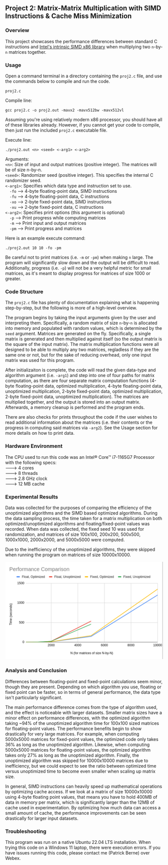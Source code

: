 ## Project 2: Matrix-Matrix Multiplication with SIMD Instructions & Cache Miss Minimization
### Overview
This project showcases the performance differences between standard C instructions and [Intel's intrinsic SIMD x86 library](https://www.intel.com/content/www/us/en/docs/intrinsics-guide/index.html) when multiplying two `n`-by-`n` matrices together.

### Usage
Open a command terminal in a directory containing the `proj2.c` file, and use the commands below to compile and run the code.
```
proj2.c
``` 

Compile line:
```
gcc proj2.c -o proj2.out -mavx2 -mavx512bw -mavx512vl
```
Assuming you're using relatively modern x86 processor, you should have all of these libraries already. However, if you cannot get your code to compile, then just run the included `proj2.c` executable file.

Execute line:
```
./proj2.out <n> <seed> <-arg1> <-arg2>
```
Arguments:<br>
`<n>`: Size of input and output matrices (positive integer). The matrices will be of size n-by-n.<br>
`<seed>`: Randomizer seed (positive integer). This specifies the internal C randomizer seed.<br>
`<-arg1>`: Specifies which data type and instruction set to use.<br>
&emsp;`-fo` --> 4-byte floating-point data, SIMD instructions<br>
&emsp;`-fu` --> 4-byte floating-point data, C instructions<br>
&emsp;`-xo` --> 2-byte fixed-point data, SIMD instructions<br>
&emsp;`-xu` --> 2-byte fixed-point data, C instructions<br>
`<-arg2>`: Specifies print options (this argument is optional)<br>
&emsp;`-p` --> Print progress while computing matrices<br>
&emsp;`-m` --> Print input and output matrices<br>
&emsp;`-pm` --> Print progress and matrices<br>

Here is an example execute command:
```
./proj2.out 10 10 -fo -pm
```

Be careful not to print matrices (i.e. `-m` or `-pm`) when making `n` large. The program will significantly slow down and the output will be difficult to read. Additionally, progress (i.e. `-p`) will not be a very helpful metric for small matrices, as it's meant to display progress for matrices of size 1000 or greater.

### Code Structure
The `proj2.c` file has plenty of documentation explaining what is happening step-by-step, but the following is more of a high-level overview.

The program begins by taking the input arguments given by the user and interpreting them. Specifically, a random matrix of size `n`-by-`n` is allocated into memory and populated with random values, which is determined by the `seed` argument. Matrices are generated on the fly. Specifically, a single matrix is generated and then multiplied against itself (so the output matrix is the square of the input matrix). The matrix multiplication functions were all designed to be able to multiply any two matrices, regladless if they are the same one or not, but for the sake of reducing overhead, only one input matrix was used for this program.

After initializaiton is complete, the code will read the given data-type and algorithm argument (i.e. `-arg1`) and step into one of four paths for matrix computation, as there are four separate matrix computation functions (4-byte floating-point data, optimized multiplication, 4-byte floating-point data, unoptimized multiplication, 2-byte fixed-point data, optimized multiplication, 2-byte fixed-point data, unoptimized multiplication). The matrices are multiplied together, and the output is stored into an output matrix. Afterwards, a memory cleanup is performed and the program ends.

There are also checks for prints throughout the code if the user wishes to read additional information about the matrices (i.e. their contents or the progress in computing said matrices via `-arg2`). See the Usage section for more details on how to print data.

### Hardware Environment
The CPU used to run this code was an Intel® Core™ i7-1165G7 Processor with the following specs: <br>
---> 4 cores <br>
---> 8 threads <br> 
---> 2.8 GHz clock <br>
---> 12 MB cache <br>

### Experimental Results

Data was collected for the purposes of comparing the efficiency of the unoptimized algorithms and the SIMD based optimized algorithms. During the data sampling process, the time taken for a matrix multiplication on both optimized/unoptimized algorithms and floating/fixed-point values was recorded. When data was collected, the fixed seed 10 was used for randomization, and matrices of size 100x100, 200x200, 500x500, 1000x1000, 2000x2000, and 5000x5000 were computed. <br>

Due to the inefficiency of the unoptimized algorithms, they were skipped when running the program on matrices of size 10000x10000.

![alt text](https://github.com/bernep/Advanced-Computer-Systems/blob/main/Project%202/results.png)

### Analysis and Conclusion

Differences between floating-point and fixed-point calculations seem minor, though they are present. Depending on which algorithm you use, floating or fixed point can be faster, so in terms of general performance, the data type isn't particularly significant. <br>

The main performance difference comes from the type of algorithm used, and the effect is noticeable with larger datasets. Smaller matrix sizes have a minor effect on performance differences, with the optimized algorithm taking ~94% of the unoptimized algorithm time for 100x100 sized matrices for floating-point values. The performance benefits begin to show drastically for very large matrices. For example, when computing 5000x5000 matrices for fixed-point values, the optimized code only takes 36% as long as the unoptimized algorithm. Likewise, when computing 5000x5000 matrices for floating-point values, the optimized algorithm takes only 27% as long as the unoptimized algorithm. Finally, the unoptimized algorithm was skipped for 10000x10000 matrices due to inefficiency, but we could expect to see the ratio between optimized time versus unoptimized time to become even smaller when scaling up matrix size. <br>

In general, SIMD instructions can heavily speed up mathematical operations by optimizing cache access. If we look at a matrix of size 10000x10000 using 4-byte floating point values, that means you have to hold 400MB of data in memory per matrix, which is significantly larger than the 12MB of cache used in experimentation. By optimizing how much data can access a small amount of cache, the performance improvements can be seen drastically for larger input datasets.

### Troubleshooting
This program was run on a native Ubuntu 22.04 LTS installation. When trying this code on a Windows 11 laptop, there were execution errors. If you have issues running this code, please contact me (Patrick Berne) over Webex.
